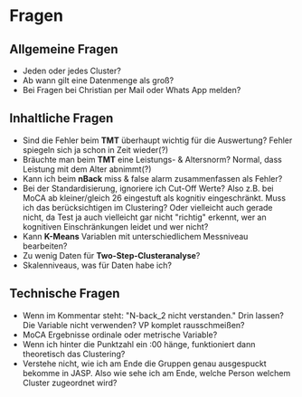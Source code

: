 # Fragen
## Allgemeine Fragen
- Jeden oder jedes Cluster?
- Ab wann gilt eine Datenmenge als groß?
- Bei Fragen bei Christian per Mail oder Whats App melden?
## Inhaltliche Fragen
- Sind die Fehler beim **TMT** überhaupt wichtig für die Auswertung? Fehler spiegeln sich ja schon in Zeit wieder(?)
- Bräuchte man beim **TMT** eine Leistungs- & Altersnorm? Normal, dass Leistung mit dem Alter abnimmt(?)
- Kann ich beim **nBack** miss & false alarm zusammenfassen als Fehler?
- Bei der Standardisierung, ignoriere ich Cut-Off Werte? Also z.B. bei MoCA ab kleiner/gleich 26 eingestuft als kognitiv eingeschränkt. Muss ich das berücksichtigen im Clustering? Oder vielleicht auch gerade nicht, da Test ja auch vielleicht gar nicht "richtig" erkennt, wer an kognitiven Einschränkungen leidet und wer nicht?
- Kann **K-Means** Variablen mit unterschiedlichem Messniveau bearbeiten?
- Zu wenig Daten für **Two-Step-Clusteranalyse**?
- Skalenniveaus, was für Daten habe ich?
## Technische Fragen
- Wenn im Kommentar steht: "N-back_2 nicht verstanden." Drin lassen? Die Variable nicht verwenden? VP komplet rausschmeißen?
- MoCA Ergebnisse ordinale oder metrische Variable?
- Wenn ich hinter die Punktzahl ein :00 hänge, funktioniert dann theoretisch das Clustering?
- Verstehe nicht, wie ich am Ende die Gruppen genau ausgespuckt bekomme in JASP. Also wie sehe ich am Ende, welche Person welchem Cluster zugeordnet wird?
